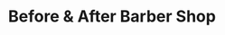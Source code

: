 ---
title: "Before & After Barber Shop"
url: /washington/before-and-after-barber-shop/
shop: hairdresser
---